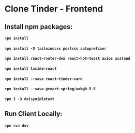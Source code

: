 # Clone Tinder - Frontend

## Install npm packages:

#### `npm install`

#### `npm install -D tailwindcss postcss autoprefixer`

#### `npm install react-router-dom react-hot-toast axios zustand`

#### `npm install lucide-react`

#### `npm install --save react-tinder-card`

#### `npm install --save @react-spring/web@9.5.5`

#### `npm i -D daisyui@latest`

## Run Client Locally:

#### `npm run dev`
